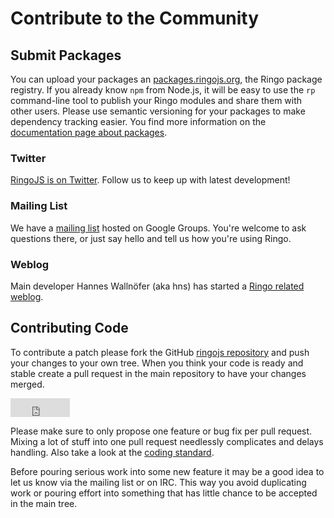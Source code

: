 # Contribute to the Community

## Submit Packages

You can upload your packages an [packages.ringojs.org](http://packages.ringojs.org), the Ringo package registry. If you already know `npm` from Node.js, it will be easy to use the `rp` command-line tool to publish your Ringo modules and share them with other users. Please use semantic versioning for your packages to make dependency tracking easier. You find more information on the [documentation page about packages](/documentation/packages).

### Twitter

[RingoJS is on Twitter](http://twitter.com/ringojs). Follow us to keep up with latest development!

### Mailing List

We have a [mailing list](http://groups.google.com/group/ringojs) hosted on Google Groups. You're welcome to ask questions there, or just say hello and tell us how you're using Ringo.

### Weblog

Main developer Hannes Wallnöfer (aka hns) has started a [Ringo related weblog](http://hns.github.com/).

## Contributing Code

To contribute a patch please fork the GitHub [ringojs repository] and push
your changes to your own tree. When you think your code is ready and stable
create a pull request in the main repository to have your changes merged.

<iframe src="http://ghbtns.com/github-btn.html?user=ringo&amp;repo=ringojs&amp;type=fork&amp;count=true&amp;size=large"
  allowtransparency="true" frameborder="0" scrolling="0" width="95px" height="30px"></iframe>

Please make sure to only propose one feature or bug fix per pull request.
Mixing a lot of stuff into one pull request needlessly complicates and delays
handling. Also take a look at the [coding standard](/documentation/coding_standards).

Before pouring serious work into some new feature it may be a good idea
to let us know via the mailing list or on IRC. This way you avoid duplicating work or pouring
effort into something that has little chance to be accepted in the main tree.

[ringojs repository]: http://github.com/ringo/ringojs
